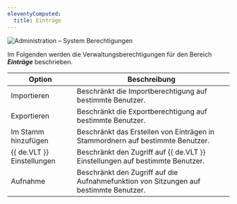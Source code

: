 ```yaml
---
eleventyComputed:
  title: Einträge
---
```

![Administration – System Berechtigungen](https://cdnweb.devolutions.net/docs/de/server/ServerOp0060.png)

Im Folgenden werden die Verwaltungsberechtigungen für den Bereich ***Einträge*** beschrieben.

| Option            | Beschreibung                                                    |
| ------------------ | --------------------------------------------------------------- |
| Importieren       | Beschränkt die Importberechtigung auf bestimmte Benutzer.     |
| Exportieren       | Beschränkt die Exportberechtigung auf bestimmte Benutzer.     |
| Im Stamm hinzufügen | Beschränkt das Erstellen von Einträgen in Stammordnern auf bestimmte Benutzer. |
| {{ de.VLT }} Einstellungen | Beschränkt den Zugriff auf {{ de.VLT }} Einstellungen auf bestimmte Benutzer. |
| Aufnahme          | Beschränkt den Zugriff auf die Aufnahmefunktion von Sitzungen auf bestimmte Benutzer. |
